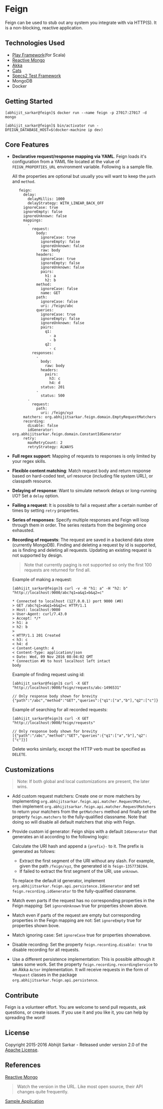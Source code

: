 # Feign

Feign can be used to stub out any system you integrate with via HTTP(S). It is a non-blocking, reactive 
application.

## Technologies Used
   * [Play Framework](https://www.playframework.com/)(for Scala)
   * [Reactive Mongo](http://reactivemongo.org/)
   * [Akka](http://akka.io/?_ga=1.236653765.530527831.1478331011)
   * [Cats](https://github.com/typelevel/cats)
   * [Specs2 Test Framework](http://etorreborre.github.io/specs2/)
   * MongoDB
   * Docker

## Getting Started
```
[abhijit_sarkar@feign]$ docker run --name feign -p 27017:27017 -d mongo

[abhijit_sarkar@feign]$ bin/activator run -DFEIGN_DATABASE_HOST=$(docker-machine ip dev)
```

## Core Features
   * **Declarative request/response mapping via YAML**. Feign loads it's configuration from a YAML file located at
     the value of `FEIGN_PROPERTIES_URL` environment variable.
     Following is a sample file.
   
     All the properties are optional but usually you will want to keep the `path` and `method`.
   
            feign: 
              delay: 
                delayMillis: 1000
                delayStrategy: WITH_LINEAR_BACK_OFF
              ignoreCase: true
              ignoreEmpty: false
              ignoreUnknown: false
              mappings: 
                - 
                  request: 
                    body: 
                      ignoreCase: true
                      ignoreEmpty: false
                      ignoreUnknown: false
                      raw: body
                    headers: 
                      ignoreCase: true
                      ignoreEmpty: false
                      ignoreUnknown: false
                      pairs: 
                        h1: a
                        h2: b
                    method: 
                      ignoreCase: false
                      name: GET
                    path: 
                      ignoreCase: false
                      uri: /feign/abc
                    queries: 
                      ignoreCase: true
                      ignoreEmpty: false
                      ignoreUnknown: false
                      pairs: 
                        q1: 
                          - a
                          - b
                        q2: 
                          - c
                  responses: 
                    - 
                      body: 
                        raw: body
                      headers: 
                        pairs: 
                          h3: c
                          h4: d
                      status: 201
                    - 
                      status: 500
                - 
                  request: 
                    path: 
                      uri: /feign/xyz
              matchers: org.abhijitsarkar.feign.domain.EmptyRequestMatchers
              recording: 
                disable: false
                idGenerator: org.abhijitsarkar.feign.domain.ConstantIdGenerator
              retry: 
                maxRetryCount: 2
                retryStrategy: ALWAYS


   * **Full regex support**: Mapping of requests to responses is only limited by your regex skills.
   * **Flexible content matching**: Match request body and return response based on hard-coded text,
     url resource (including file system URL), or classpath resource.
   * **Delaying of response**: Want to simulate network delays or long-running I/O?  Set a `delay` option.
   * **Failing a request**: It is possible to fail a request after a certain number of times by setting `retry` properties.
   * **Series of responses**: Specify multiple responses and Feign will loop through them in order. The series
     restarts from the beginning once exhausted.
   * **Recording of requests**: The request are saved in a backend data store (currently MongoDB). Finding and deleting 
     a request by id is supported, as is finding and deleting all requests. 
     Updating an existing request is not supported by design.
     
     > Note that currently paging is not supported so only the first 100 requests are returned for find all.
   
      Example of making a request:
      
         [abhijit_sarkar@feign]$ curl -v -H "h1: a" -H "h2: b" "http://localhost:9000/abc?q1=a&q1=b&q2=c"
         
         * Connected to localhost (127.0.0.1) port 9000 (#0)
         > GET /abc?q1=a&q1=b&q2=c HTTP/1.1
         > Host: localhost:9000
         > User-Agent: curl/7.43.0
         > Accept: */*
         > h1: a
         > h2: b
         > 
         < HTTP/1.1 201 Created
         < h3: c
         < h4: d
         < Content-Length: 4
         < Content-Type: application/json
         < Date: Wed, 09 Nov 2016 08:04:02 GMT
         * Connection #0 to host localhost left intact
         body

      Example of finding request using id:

         [abhijit_sarkar@feign]$ curl -X GET "http://localhost:9000/feign/requests/abc-1496531"

         // Only response body shown for brevity
         {"path":"/abc","method":"GET","queries":{"q1":["a","b"],"q2":["c"]}

      Example of searching for all recorded requests:

         [abhijit_sarkar@feign]$ curl -X GET "http://localhost:9000/feign/requests"

         // Only response body shown for brevity
         [{"path":"/abc","method":"GET","queries":{"q1":["a","b"],"q2":["c"]}]
         
      Delete works similarly, except the HTTP verb must be specified as `DELETE`.

## Customizations

> Note: If both global and local customizations are present, the later wins.

   * Add custom request matchers: Create one or more matchers by
     implementing `org.abhijitsarkar.feign.api.matcher.RequestMatcher`, then 
     implement `org.abhijitsarkar.feign.api.matcher.RequestMatchers` to return your matchers from the `getMatchers` method 
     and finally set the property `feign.matchers` to the fully-qualified classname.
     Note that doing so will disable all default matchers that ship with Feign.

   * Provide custom id generator: Feign ships with a default `IdGenerator` that generates an id according to the
     following logic:

     Calculate the URI hash and append a `{prefix}-` to it. The prefix is generated as follows:
     * Extract the first segment of the URI without any slash.
     For example, given the path `/feign/xyz`, the generated id is `feign-1357738284`.
     * If failed to extract the first segment of the URI, use `unknown`.

     To replace the default id generator, implement `org.abhijitsarkar.feign.api.persistence.IdGenerator` and 
     set `feign.recording.idGenerator` to the fully-qualified classname.

   * Match even parts if the request has no corresponding properties in the Feign mapping: Set `ignoreUnknown`
     true for properties shown above.

   * Match even if parts of the request are empty but corresponding properties in the Feign mapping are not:
     Set `ignoreEmpty` true for properties shown bove.

   * Match ignoring case: Set `ignoreCase` true for properties shownabove.

   * Disable recording: Set the property `feign.recording.disable: true` to disable recording
     for all requests.
   
   * Use a different persistence implementation: This is possible although it takes some work. 
     Set the property `feign.recording.recordingService` to an Akka `Actor` implementation. It will receive requests in
     the form of `*Request` classes in the package `org.abhijitsarkar.feign.api.persistence`.
   
## Contribute

Feign is a volunteer effort. You are welcome to send pull requests, ask questions, or create issues.
If you use it and you like it, you can help by spreading the word!

## License

Copyright 2015-2016 Abhijit Sarkar - Released under version 2.0 of the [Apache License](http://www.apache.org/licenses/LICENSE-2.0).

## References

[Reactive Mongo](http://reactivemongo.org/releases/0.12/documentation/tutorial/write-documents.html)

> Watch the version in the URL. Like most open source, their API changes quite frequently.

[Sample Application](https://github.com/jonasanso/play-reactive-mongo-db)





